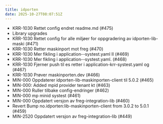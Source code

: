 ```yaml
---
title: idporten
date: 2025-10-27T08:07:51Z
---
```

- KRR-1030 Rettet config  endret readme.md (#475)
- Library upgrades
- KRR-1030 Rettet config for alle miljøer for oppgradering av idporten-lib-maski (#471)
- KRR-1030 Retter maskinport mot freg (#470)
- KRR-1030 Mer fikling i application--systest.yaml II (#469)
- KRR-1030 Mer fikling i application--systest.yaml. (#468)
- KRR-1030 Fjerner push til es  retter i application-krr-systest.yaml og (#467)
- KRR-1030 Prøver maskinporten.dev (#466)
- MIN-000 Oppdaterer idporten-lib-maskinporten-client til 5.0.2 (#465)
- MIN-000: Added mpid provider tenant kt (#463)
- MIN-000 Ruller tilbake config-endringer (#462)
- MIN-000 mp minid systest (#461)
- MIN-000 Oppdatert versjon av freg-integration-lib (#460)
- Revert Bump no.idporten:lib-maskinporten-client from 3.0.2 to 5.0.1 (#459)
- MIN-2520 Oppdatert versjon av freg-integration-lib (#449)

